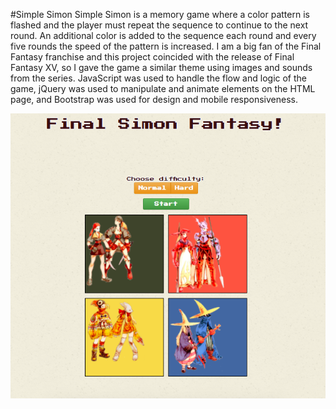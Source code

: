 #Simple Simon
Simple Simon is a memory game where a color pattern is flashed and the player must repeat the sequence to continue to the next round. An additional color is added to the sequence each round and every five rounds the speed of the pattern is increased. I am a big fan of the Final Fantasy franchise and this project coincided with the release of Final Fantasy XV, so I gave the game a similar theme using images and sounds from the series. JavaScript was used to handle the flow and logic of the game, jQuery was used to manipulate and animate elements on the HTML page, and Bootstrap was used for design and mobile responsiveness.

![screenshot](https://raw.githubusercontent.com/cplphatd/simple-simon/master/Simple_Simon.png)